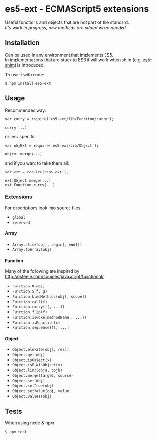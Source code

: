 # es5-ext - ECMAScript5 extensions

Useful functions and objects that are not part of the standard.  
_It's work in progress, new methods are added when needed._

## Installation

Can be used in any environment that implements ES5.  
In implementations that are stuck to ES3 it will work when shim (e.g. [es5-shim](https://github.com/kriskowal/es5-shim)) is introduced.

To use it with node:

	$ npm install es5-ext

## Usage

Recommended way:

	var curry = require('es5-ext/lib/Function/curry');

	curry(...)

or less specific:

	var objExt = require('es5-ext/lib/Object');

	objExt.merge(...)

and if you want to take them all:

	var ext = require('es5-ext');

	ext.Object.merge(...)
	ext.Function.curry(...)


### Extensions

For descriptions look into source files.

* `global`
* `reserved`

#### Array

* `Array.slice(obj[, begin[, end]])`
* `Array.toArray(obj)`

#### Function

Many of the following are inspired by
http://osteele.com/sources/javascript/functional/

* `Function.K(obj)`
* `Function.S(f, g)`
* `Function.bindMethods(obj[, scope])`
* `Function.call(f)`
* `Function.curry(f[, ...])`
* `Function.flip(f)`
* `Function.invoke(methodName[, ...])`
* `Function.isFunction(x)`
* `Function.sequence(f[, ...])`

#### Object

* `Object.elevate(obj[, res])`
* `Object.get(obj)`
* `Object.isObject(x)`
* `Object.isPlainObject(x)`
* `Object.link(obja, objb)`
* `Object.merge(target, source)`
* `Object.set(obj)`
* `Object.setTrue(obj)`
* `Object.setValue(obj, value)`
* `Object.values(obj)`

## Tests

When using node &amp; npm

	$ npm test
